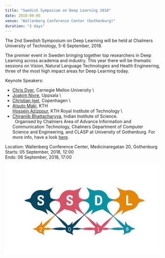 ```yaml
---
title: "Swedish Symposium on Deep Learning 2018"
date: 2018-09-05	
venue: "Wallenberg Conference Center (Gothenburg)"
duration: "2 days"
---
```


The 2nd Swedish Symposium on Deep Learning will be held at Chalmers
University of Technology, 5-6 September, 2018. 

The premier event in Sweden bringing together top researchers in Deep
Learning across academia and industry. This year there will be thematic
sessions on Vision, Natural Language Technologies and Health
Engineering, three of the most high impact areas for Deep Learning
today.

Keynote Speakers:
* [Chris Dyer](http://www.cs.cmu.edu/~cdyer/), Carnegie Mellon
University \
* [Joakim Nivre](https://stp.lingfil.uu.se/~nivre/), Uppsala \
* [Christian Igel](https://christian-igel.github.io/), Copenhagen \
* [Atsuto Maki,](https://www.kth.se/profile/atsuto) KTH \
[Hossein Azizpour](http://www.csc.kth.se/~azizpour/), KTH Royal
Institute of Technology \
* [Chiranjib
Bhattacharyya](https://scholar.google.com/citations?user=SbYoEmQAAAAJ&hl=en),
Indian Institute of Science.\
 
Organised by Chalmers Area of Advance Information and Communication
Technology, Chalmers Department of Computer Science and Engineering, and
CLASP at University of Gothenburg. For more info, have a look
[here](https://clasp.gu.se/news-events/the-second-swedish-symposium-on-deep-learning-). 

Location: Wallenberg Conference Center, Medicinaregatan 20, Gothenburg\
Starts: 05 September, 2018, 12:00\
Ends: 06 September, 2018, 17:00

![SSDL2018](./pics/1689560_pwsrodk-trma4hmp29hdka_thumb_e9.jpg)
